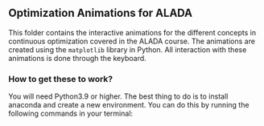 ## Optimization Animations for ALADA

This folder contains the interactive animations for the different concepts in continuous optimization covered in the ALADA course. The animations are created using the `matplotlib` library in Python. All interaction with these animations is done through the keyboard. 


### How to get these to work?

You will need Python3.9 or higher. The best thing to do is to install anaconda and create a new environment. You can do this by running the following commands in your terminal:

```bash

